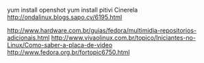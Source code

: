 yum install openshot
yum install pitivi
Cinerela http://ondalinux.blogs.sapo.cv/6195.html

http://www.hardware.com.br/guias/fedora/multimidia-repositorios-adicionais.html
http://www.vivaolinux.com.br/topico/Iniciantes-no-Linux/Como-saber-a-placa-de-video
http://www.fedora.org.br/fortopic6750.html